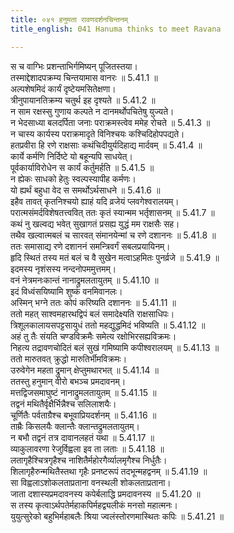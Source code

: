 ```yaml
---
title: ०४१ हनुमता रावणदर्शनचिन्तनम्
title_english: 041 Hanuma thinks to meet Ravana

---
```

<div class="audioEmbed"  caption="श्रीराम-हरिसीताराममूर्ति-घनपाठिभ्यां वचनम्" src="https://archive.org/download/Ramayana-recitation-Sriram-harisItArAmamUrti-Ghanapaati-v2/Kanda_5/Kanda_5_SK-041-Hanuma_thinks_to_meet_Ravana.mp3"></div>

  
स च वाग्भिः प्रशन्ताभिर्गमिष्यन् पूजितस्तया।  
तस्माद्देशादपक्रम्य चिन्तयामास वानरः ॥ 5.41.1 ॥   
अल्पशेषमिदं कार्यं दृष्टेयमसितेक्षणा।  
त्रीनुपायानतिक्रम्य चतुर्थ इह दृश्यते ॥ 5.41.2 ॥   
न साम रक्षस्सु गुणाय कल्पते न दानमर्थोपचितेषु युज्यते।  
न भेदसाध्या बलदर्पिता जनाः पराक्रमस्त्वेव ममेह रोचते ॥ 5.41.3 ॥   
न चास्य कार्यस्य पराक्रमादृते विनिश्चयः कश्चिदिहोपपद्यते।  
हतप्रवीरा हि रणे राक्षसाः कथंचिदीयुर्यदिहाद्य मार्दवम् ॥ 5.41.4 ॥   
कार्ये कर्मणि निर्दिष्टे यो बहून्यपि साधयेत्।  
पूर्वकार्याविरोधेन स कार्यं कर्तुमर्हति ॥ 5.41.5 ॥   
न ह्येकः साधको हेतुः स्वल्पस्यापीह कर्मणः।  
यो ह्यर्थं बहुधा वेद स समर्थोऽर्थसाधने ॥ 5.41.6 ॥   
इहैव तावत् कृतनिश्चयो ह्याहं यदि व्रजेयं प्लवगेश्वरालयम्।  
परात्मसंमर्दविशेषतत्त्ववित् ततः कृतं स्यान्मम भर्तृशासनम् ॥ 5.41.7 ॥   
कथं नु खल्वद्य भवेत् सुखागतं प्रसह्य युद्धं मम राक्षसैः सह।  
तथैव खल्वात्मबलं च सारवत् संमानयेन्मां च रणे दशाननः ॥ 5.41.8 ॥   
ततः समासाद्य रणे दशाननं समन्त्रिवर्गं सबलप्रयायिनम्।  
हृदि स्थितं तस्य मतं बलं च वै सुखेन मत्वाऽहमितः पुनर्व्रजे ॥ 5.41.9 ॥   
इदमस्य नृशंसस्य नन्दनोपममुत्तमम्।  
वनं नेत्रमनःकान्तं नानाद्रुमलतायुतम् ॥ 5.41.10 ॥   
इदं विध्वंसयिष्यामि शुष्कं वनमिवानलः।  
अस्मिन् भग्ने ततः कोपं करिष्यति दशाननः ॥ 5.41.11 ॥   
ततो महत् साश्वमहारथद्विपं बलं समादेक्ष्यति राक्षसाधिपः।  
त्रिशूलकालायसपट्टसायुधं ततो महद्युद्धमिदं भविष्यति ॥ 5.41.12 ॥   
अहं तु तैः संयति चण्डविक्रमैः समेत्य रक्षोभिरसह्यविक्रमः।  
निहत्य तद्रावणचोदितं बलं सुखं गमिष्यामि कपीश्वरालयम् ॥ 5.41.13 ॥   
ततो मारुतवत् क्रुद्धो मारुतिर्भीमविक्रमः।  
उरुवेगेन महता द्रुमान् क्षेप्तुमथारभत् ॥ 5.41.14 ॥   
ततस्तु हनुमान् वीरो बभञ्च प्रमदावनम्।  
मत्तद्विजसमाघुष्टं नानाद्रुमलतायुतम् ॥ 5.41.15 ॥   
तद्वनं मथितैर्वृक्षैर्भिन्नैश्च सलिलाशयैः।  
चूर्णितैः पर्वताग्रैश्च बभूवाप्रियदर्शनम् ॥ 5.41.16 ॥   
ताम्रैः किसलयैः क्लान्तैः क्लान्तद्रुमलतायुतम्।  
न बभौ तद्वनं तत्र दावानलहतं यथा ॥ 5.41.17 ॥   
व्याकुलावरणा रेजुर्विह्वला इव ता लताः ॥ 5.41.18 ॥   
लतागृहैश्चित्रगृहैश्च नाशितैर्महोरगैर्व्यालमृगैश्च निर्धुतैः।  
शिलागृहैरुन्मथितैस्तथा गृहैः प्रनष्टरूपं तदभून्महद्वनम् ॥ 5.41.19 ॥   
सा विह्वलाऽशोकलताप्रताना वनस्थली शोकलताप्रताना।  
जाता दशास्यप्रमदावनस्य कपेर्बलाद्धि प्रमदावनस्य ॥ 5.41.20 ॥   
स तस्य कृत्वाऽर्थपतेर्महाकपिर्महद्व्यलीकं मनसो महात्मनः।  
युयुत्सुरेको बहुभिर्महाबलैः श्रिया ज्वलंस्तोरणमास्थितः कपिः ॥ 5.41.21 ॥   